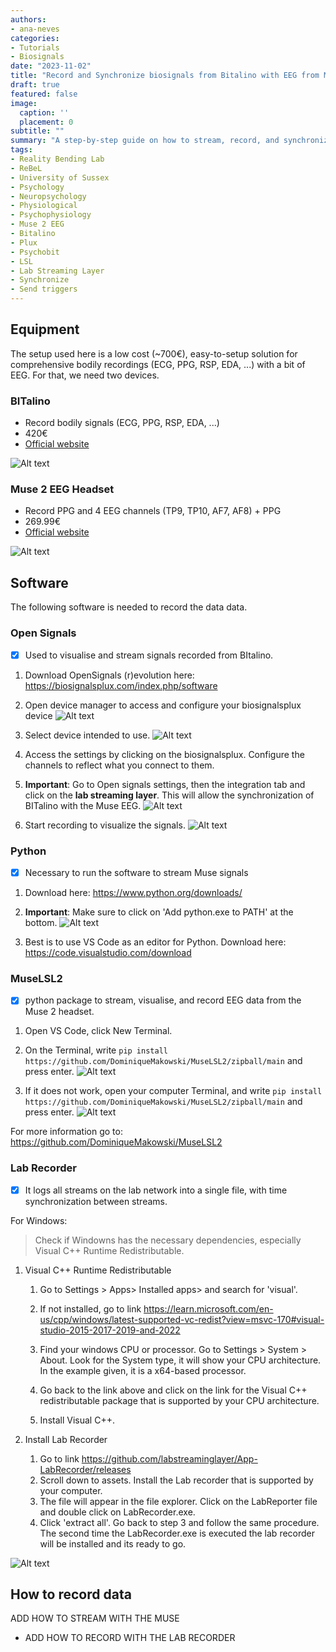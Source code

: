 ```yaml
---
authors:
- ana-neves
categories:
- Tutorials
- Biosignals
date: "2023-11-02"
title: "Record and Synchronize biosignals from Bitalino with EEG from Muse"
draft: true
featured: false
image:
  caption: ''
  placement: 0
subtitle: ""
summary: "A step-by-step guide on how to stream, record, and synchronize physiological signals recorded by Bitalino and Muse 2 EEG headband"
tags:
- Reality Bending Lab
- ReBeL
- University of Sussex
- Psychology
- Neuropsychology
- Physiological
- Psychophysiology
- Muse 2 EEG
- Bitalino
- Plux
- Psychobit
- LSL
- Lab Streaming Layer
- Synchronize
- Send triggers
---
```



## Equipment

The setup used here is a low cost (~700€), easy-to-setup solution for comprehensive bodily recordings (ECG, PPG, RSP, EDA, ...) with a bit of EEG. For that, we need two devices.

### BITalino

- Record bodily signals (ECG, PPG, RSP, EDA, ...)
- 420€
- [Official website](https://www.pluxbiosignals.com/products/psychobit)

![Alt text](images/BItalino.png)



### Muse 2 EEG Headset

- Record PPG and 4 EEG channels (TP9, TP10, AF7, AF8) + PPG
- 269.99€
- [Official website](https://eu.choosemuse.com/products/muse-2)


![Alt text](images/MUSE.png)



## Software

The following software is needed to record the data data.

### Open Signals

- [x] Used to visualise and stream signals recorded from BItalino.

1. Download OpenSignals (r)evolution here: https://biosignalsplux.com/index.php/software
2. Open device manager to access and configure your biosignalsplux device
![Alt text](images/image.png)

3. Select device intended to use.
![Alt text](images/image-1.png)

4. Access the settings by clicking on the biosignalsplux. Configure the channels to reflect what you connect to them.

5. **Important**: Go to Open signals settings, then the integration tab and click on the **lab streaming layer**. This will allow the synchronization of BITalino with the Muse EEG.
![Alt text](images/image-3.png)

6. Start recording to visualize the signals.
![Alt text](<images/image-4 .png>)


### Python

- [x] Necessary to run the software to stream Muse signals

1. Download here:  https://www.python.org/downloads/
2. **Important**: Make sure to click on 'Add python.exe to PATH' at the bottom.
![Alt text](images/image-2.png)

3. Best is to use VS Code as an editor for Python. Download here: https://code.visualstudio.com/download


### MuseLSL2

- [x] python package to stream, visualise, and record EEG data from the Muse 2 headset.

1. Open VS Code, click New Terminal.
2. On the Terminal, write `pip install https://github.com/DominiqueMakowski/MuseLSL2/zipball/main` and press enter.
![Alt text](images/image-4.png)

1. If it does not work, open your computer Terminal, and write `pip install https://github.com/DominiqueMakowski/MuseLSL2/zipball/main` and press enter.
![Alt text](images/image-5.png)

For more information go to: https://github.com/DominiqueMakowski/MuseLSL2


### Lab Recorder

- [x] It logs all streams on the lab network into a single file, with time synchronization between streams.

For Windows:

> Check if Windowns has the necessary dependencies, especially Visual C++ Runtime Redistributable.



1. Visual C++ Runtime Redistributable

    1. Go to Settings > Apps> Installed apps> and search for 'visual'.

    2. If not installed, go to link https://learn.microsoft.com/en-us/cpp/windows/latest-supported-vc-redist?view=msvc-170#visual-studio-2015-2017-2019-and-2022

    3. Find your windows CPU or processor. Go to Settings > System > About. Look for the System type, it will show your CPU architecture. In the example given, it is a x64-based processor.

    4. Go back to the link above and click on the link for the Visual C++ redistributable package that is supported by your CPU architecture.

    5. Install Visual C++.

2. Install Lab Recorder
   1. Go to link https://github.com/labstreaminglayer/App-LabRecorder/releases
    2. Scroll down to assets. Install the Lab recorder that is supported by your computer.
    3. The file will appear in the file explorer. Click on the LabReporter file and double click on LabRecorder.exe.
    4. Click 'extract all'. Go back to step 3 and follow the same procedure. The second time the LabRecorder.exe is executed the lab recorder will be installed and its ready to go.

![Alt text](images/image-7.png)



## How to record data

 ADD HOW TO STREAM WITH THE MUSE
- ADD HOW TO RECORD WITH THE LAB RECORDER


